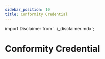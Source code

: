 ```yaml
---
sidebar_position: 10
title: Conformity Credential
---
```


import Disclaimer from '../\_disclaimer.mdx';

<Disclaimer />

# Conformity Credential
